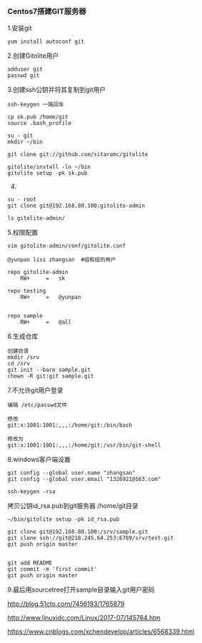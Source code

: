 ### Centos7搭建GIT服务器

1.安装git

```
yum install autoconf git
```

2.创建Gitolite用户

```
adduser git
passwd git
```

3.创建ssh公钥并将其复制到git用户

```
ssh-keygen 一路回车
```

```
cp sk.pub /home/git
source .bash_profile

su - git
mkdir ~/bin

git clone git://github.com/sitaramc/gitolite

gitolite/install -ln ~/bin
gitolite setup -pk sk.pub
```

4.

```
su - root
git clone git@192.168.80.100:gitolite-admin

```

```
ls gitolite-admin/
```

5.权限配置

```
vim gitolite-admin/conf/gitolite.conf 

@yunpan lisi zhangsan  #组和组的用户

repo gitolite-admin
    RW+     =   sk

repo testing
    RW+     =   @yunpan


repo sample
    RW+     =   @all
```

6.生成仓库

```
创建目录
mkdir /srv
cd /srv
git init --bare sample.git
chown -R git:git sample.git
```

7.不允许git用户登录

```
编辑 /etc/passwd文件

修改
git:x:1001:1001:,,,:/home/git:/bin/bash

修改为
git:x:1001:1001:,,,:/home/git:/usr/bin/git-shell
```

8.windows客户端设置

```
git config --global user.name "zhangsan"
git config --global user.email "1326921@163.com"
```

```
ssh-keygen -rsa
```

拷贝公钥id_rsa.pub到git服务器 /home/git目录

```
~/bin/gitolite setup -pk id_rsa.pub     
```

```
git clone git@192.168.80.100:/srv/sample.git 
git clone ssh://git@218.245.64.253:6789/srv/test.git
git push origin master 


git add README 
git commit -m 'first commit'
git push origin master
```

9.最后用sourcetree打开sample目录输入git用户密码

<http://blog.51cto.com/7456193/1765879>

<http://www.linuxidc.com/Linux/2017-07/145764.htm>

<https://www.cnblogs.com/xchendevelop/articles/6568339.html>





